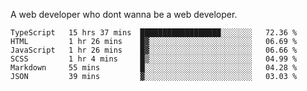 A web developer who dont wanna be a web developer.

<!--START_SECTION:waka-->

```text
TypeScript   15 hrs 37 mins  ██████████████████░░░░░░░   72.36 %
HTML         1 hr 26 mins    █▓░░░░░░░░░░░░░░░░░░░░░░░   06.69 %
JavaScript   1 hr 26 mins    █▓░░░░░░░░░░░░░░░░░░░░░░░   06.66 %
SCSS         1 hr 4 mins     █▒░░░░░░░░░░░░░░░░░░░░░░░   04.99 %
Markdown     55 mins         █░░░░░░░░░░░░░░░░░░░░░░░░   04.28 %
JSON         39 mins         ▓░░░░░░░░░░░░░░░░░░░░░░░░   03.03 %
```

<!--END_SECTION:waka-->
